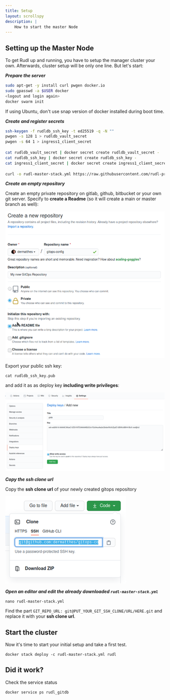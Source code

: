 ```yaml
---
title: Setup
layout: scrollspy
description: |
    How to start the master Node 
---
```


## Setting up the Master Node

To get Rudl up and running, you have to setup the manager cluster
your own. Afterwards, cluster setup will be only one line. But let's start:
  
***Prepare the server***
```bash
sudo apt-get -y install curl pwgen docker.io
sudo gpasswd -a $USER docker
<logout and login again>
docker swarm init
```

If using Ubuntu, don't use snap version of docker installed during boot time.


***Create and register secrets***
```bash
ssh-keygen -f rudldb_ssh_key -t ed25519 -q -N ""
pwgen -s 128 1 > rudldb_vault_secret
pwgen -s 64 1 > ingress1_client_secret

cat rudldb_vault_secret | docker secret create rudldb_vault_secret -
cat rudldb_ssh_key | docker secret create rudldb_ssh_key -
cat ingress1_client_secret | docker secret create ingress1_client_secret -

curl -o rudl-master-stack.yml https://raw.githubusercontent.com/rudl-project/rudl.infracamp.org/main/docs/setup/master/rudl-master-stack.yml
```

***Create an empty repository***

Create an empty private repository on gitlab, github, bitbucket or your
own git server. Specify to **create a Readme** (so it will create a main or master
branch as well):

![](github-create-repo.png)

Export your public ssh key:
```
cat rudldb_ssh_key.pub
```

and add it as as deploy key **including write privileges**:

![](github-set-deploy-key.png)

***Copy the ssh clone url***

Copy the **ssh clone url** of your newly created gitops repository

![](git-get-ssh-clone-url.png)

***Open an editor and edit the already downloaded `rudl-master-stack.yml`***

```
nano rudl-master-stack.yml
```

Find the part `GIT_REPO_URL: git@PUT_YOUR_GIT_SSH_CLONE/URL/HERE.git` and replace it
with your **ssh clone url**.


## Start the cluster

Now it's time to start your initial setup and take a first test.

```
docker stack deploy -c rudl-master-stack.yml rudl
```


## Did it work?

Check the service status

```
docker service ps rudl_gitdb
```

